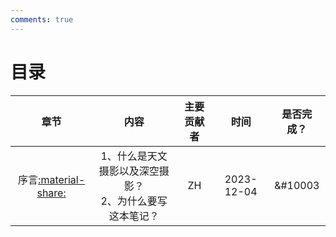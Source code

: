 ```yaml
---
comments: true
---
```


# 目录

| 章节 | 内容 | 主要贡献者 | 时间 | 是否完成？|
| :---: | :---: | :---: | :---: | :---: |
| 序言[:material-share:](./introduction.md) | 1、什么是天文摄影以及深空摄影？ <br> 2、为什么要写这本笔记？| ZH | 2023-12-04 |  &#10003  |
